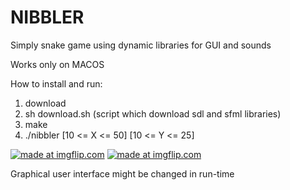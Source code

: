 # NIBBLER
Simply snake game using dynamic libraries for GUI and sounds

Works only on MACOS

How to install and run:
1) download
2) sh download.sh (script which download sdl and sfml libraries)
3) make
4) ./nibbler [10 <= X <= 50] [10 <= Y <= 25] 

<a href="https://imgflip.com/gif/2pmurk"><img src="https://i.imgflip.com/2pmurk.gif" title="made at imgflip.com"/></a>
<a href="https://imgflip.com/gif/2pmuw3"><img src="https://i.imgflip.com/2pmuw3.gif" title="made at imgflip.com"/></a>

Graphical user interface might be changed in run-time
